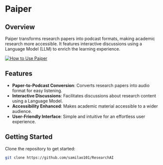 # Paiper

## Overview
Paiper transforms research papers into podcast formats, making academic research more accessible. It features interactive discussions using a Language Model (LLM) to enrich the learning experience.

[![How to Use Paiper](https://i.ytimg.com/vi/Q16raN7Usn4/maxresdefault.jpg?sqp=-oaymwEmCIAKENAF8quKqQMa8AEB-AHOBIACgAqKAgwIABABGGsgayhrMA8=&rs=AOn4CLAJWLMisNK4APBqpd4awdKTqatJUg)](https://www.youtube.com/watch?v=Q16raN7Usn4 "Watch the video")


## Features
- **Paper-to-Podcast Conversion**: Converts research papers into audio format for easy listening.
- **Interactive Discussions**: Facilitates discussions about research content using a Language Model.
- **Accessibility Enhanced**: Makes academic material accessible to a wider audience.
- **User-Friendly Interface**: Simple and intuitive for an effortless user experience.

## Getting Started
Clone the repository to get started:
```bash
git clone https://github.com/samilao101/ResearchAI
